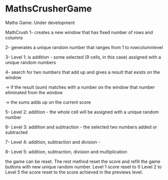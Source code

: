 # MathsCrusherGame
Maths Game: Under development

MathCrush
1- creates a new window that has fixed number of rows and columns

2- generates a unique random number that ranges from 1 to rowcolumnlevel

3- Level 1: is addition - some selected (9 cells, in this case) assigned with a unique random numbers

4- search for two numbers that add up and gives a result that exists on the window

-> if the result (sum) matches with a number on the window that number eliminated from the window

-> the sums adds up on the current score

5- Level 2: addition - the whole cell will be assigned with a unique random number

6- Level 3: addition and subtraction - the selected two numbers added or subtracted

7- Level 4: addition, subtraction and division -

8- Level 5: addition, subtraction, division and multiplication

the game can be reset. The rest method reset the score and refill the game buttons with new unique random number. Level 1 score reset to 0 Level 2 to Level 5 the score reset to the score achieved in the previews level.
